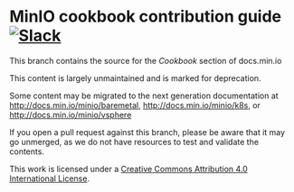 # MinIO cookbook contribution guide [![Slack](https://slack.minio.io/slack?type=svg)](https://slack.minio.io)

This branch contains the source for the *Cookbook* section of docs.min.io

This content is largely unmaintained and is marked for deprecation.

Some content may be migrated to the next generation documentation at 
http://docs.min.io/minio/baremetal, http://docs.min.io/minio/k8s, or 
http://docs.min.io/minio/vsphere


If you open a pull request against this branch, please be aware that it may
go unmerged, as we do not have resources to test and validate the contents.

This work is licensed under a [Creative Commons Attribution 4.0 International License](https://creativecommons.org/licenses/by/4.0/legalcode).